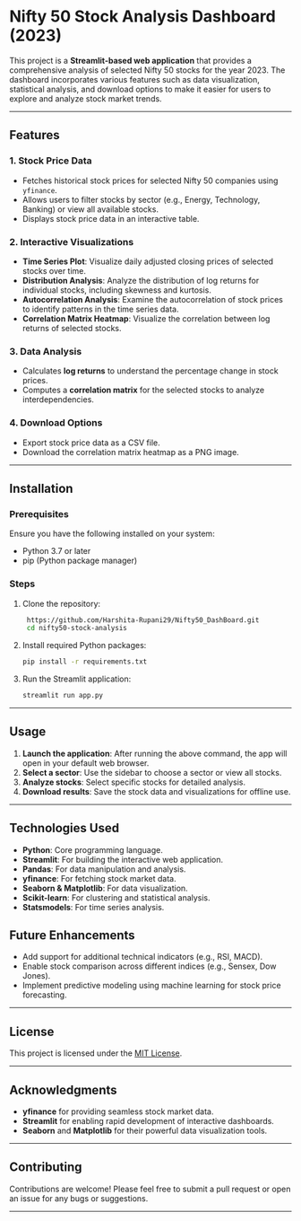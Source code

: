 # Nifty 50 Stock Analysis Dashboard (2023)

This project is a **Streamlit-based web application** that provides a comprehensive analysis of selected Nifty 50 stocks for the year 2023. The dashboard incorporates various features such as data visualization, statistical analysis, and download options to make it easier for users to explore and analyze stock market trends.

---

## Features

### 1. **Stock Price Data**
- Fetches historical stock prices for selected Nifty 50 companies using `yfinance`.
- Allows users to filter stocks by sector (e.g., Energy, Technology, Banking) or view all available stocks.
- Displays stock price data in an interactive table.

### 2. **Interactive Visualizations**
- **Time Series Plot**: Visualize daily adjusted closing prices of selected stocks over time.
- **Distribution Analysis**: Analyze the distribution of log returns for individual stocks, including skewness and kurtosis.
- **Autocorrelation Analysis**: Examine the autocorrelation of stock prices to identify patterns in the time series data.
- **Correlation Matrix Heatmap**: Visualize the correlation between log returns of selected stocks.

### 3. **Data Analysis**
- Calculates **log returns** to understand the percentage change in stock prices.
- Computes a **correlation matrix** for the selected stocks to analyze interdependencies.

### 4. **Download Options**
- Export stock price data as a CSV file.
- Download the correlation matrix heatmap as a PNG image.

---

## Installation

### Prerequisites
Ensure you have the following installed on your system:
- Python 3.7 or later
- pip (Python package manager)

### Steps
1. Clone the repository:
   ```bash
    https://github.com/Harshita-Rupani29/Nifty50_DashBoard.git
    cd nifty50-stock-analysis
   ```
2. Install required Python packages:
   ```bash
   pip install -r requirements.txt
   ```
3. Run the Streamlit application:
   ```bash
   streamlit run app.py
   ```

---

## Usage

1. **Launch the application**: After running the above command, the app will open in your default web browser.
2. **Select a sector**: Use the sidebar to choose a sector or view all stocks.
3. **Analyze stocks**: Select specific stocks for detailed analysis.
4. **Download results**: Save the stock data and visualizations for offline use.

---

## Technologies Used

- **Python**: Core programming language.
- **Streamlit**: For building the interactive web application.
- **Pandas**: For data manipulation and analysis.
- **yfinance**: For fetching stock market data.
- **Seaborn & Matplotlib**: For data visualization.
- **Scikit-learn**: For clustering and statistical analysis.
- **Statsmodels**: For time series analysis.


## Future Enhancements

- Add support for additional technical indicators (e.g., RSI, MACD).
- Enable stock comparison across different indices (e.g., Sensex, Dow Jones).
- Implement predictive modeling using machine learning for stock price forecasting.

---

## License

This project is licensed under the [MIT License](LICENSE).

---

## Acknowledgments

- **yfinance** for providing seamless stock market data.
- **Streamlit** for enabling rapid development of interactive dashboards.
- **Seaborn** and **Matplotlib** for their powerful data visualization tools.

---

## Contributing

Contributions are welcome! Please feel free to submit a pull request or open an issue for any bugs or suggestions.

---
